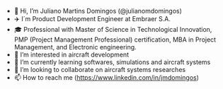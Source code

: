 - 👋 Hi, I’m Juliano Martins Domingos (@julianomdomingos)
- ✈️ I´m Product Development Engineer at Embraer S.A.
- 🎓 Professional with Master of Science in Technological Innovation, PMP (Project Management Professional) certification, MBA in Project Management, and Electronic engineering.
- 👀 I’m interested in aircraft development
- 🌱 I’m currently learning softwares, simulations and aircraft systems
- 💞️ I’m looking to collaborate on aircraft systems researches
- 📫 How to reach me (https://www.linkedin.com/in/jmdomingos)

<!---
julianomdomingos/julianomdomingos is a ✨ special ✨ repository because its `README.md` (this file) appears on your GitHub profile.
You can click the Preview link to take a look at your changes.
--->
